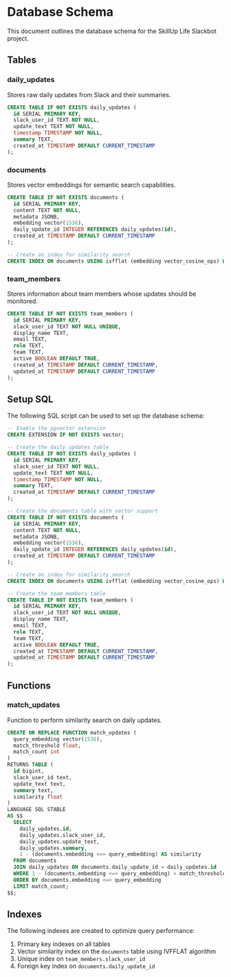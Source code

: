 # Database Schema

This document outlines the database schema for the SkillUp Life Slackbot project.

## Tables

### daily_updates

Stores raw daily updates from Slack and their summaries.

```sql
CREATE TABLE IF NOT EXISTS daily_updates (
  id SERIAL PRIMARY KEY,
  slack_user_id TEXT NOT NULL,
  update_text TEXT NOT NULL,
  timestamp TIMESTAMP NOT NULL,
  summary TEXT,
  created_at TIMESTAMP DEFAULT CURRENT_TIMESTAMP
);
```

### documents

Stores vector embeddings for semantic search capabilities.

```sql
CREATE TABLE IF NOT EXISTS documents (
  id SERIAL PRIMARY KEY,
  content TEXT NOT NULL,
  metadata JSONB,
  embedding vector(1536),
  daily_update_id INTEGER REFERENCES daily_updates(id),
  created_at TIMESTAMP DEFAULT CURRENT_TIMESTAMP
);

-- Create an index for similarity search
CREATE INDEX ON documents USING ivfflat (embedding vector_cosine_ops) WITH (lists = 100);
```

### team_members

Stores information about team members whose updates should be monitored.

```sql
CREATE TABLE IF NOT EXISTS team_members (
  id SERIAL PRIMARY KEY,
  slack_user_id TEXT NOT NULL UNIQUE,
  display_name TEXT,
  email TEXT,
  role TEXT,
  team TEXT,
  active BOOLEAN DEFAULT TRUE,
  created_at TIMESTAMP DEFAULT CURRENT_TIMESTAMP,
  updated_at TIMESTAMP DEFAULT CURRENT_TIMESTAMP
);
```

## Setup SQL

The following SQL script can be used to set up the database schema:

```sql
-- Enable the pgvector extension
CREATE EXTENSION IF NOT EXISTS vector;

-- Create the daily_updates table
CREATE TABLE IF NOT EXISTS daily_updates (
  id SERIAL PRIMARY KEY,
  slack_user_id TEXT NOT NULL,
  update_text TEXT NOT NULL,
  timestamp TIMESTAMP NOT NULL,
  summary TEXT,
  created_at TIMESTAMP DEFAULT CURRENT_TIMESTAMP
);

-- Create the documents table with vector support
CREATE TABLE IF NOT EXISTS documents (
  id SERIAL PRIMARY KEY,
  content TEXT NOT NULL,
  metadata JSONB,
  embedding vector(1536),
  daily_update_id INTEGER REFERENCES daily_updates(id),
  created_at TIMESTAMP DEFAULT CURRENT_TIMESTAMP
);

-- Create an index for similarity search
CREATE INDEX ON documents USING ivfflat (embedding vector_cosine_ops) WITH (lists = 100);

-- Create the team_members table
CREATE TABLE IF NOT EXISTS team_members (
  id SERIAL PRIMARY KEY,
  slack_user_id TEXT NOT NULL UNIQUE,
  display_name TEXT,
  email TEXT,
  role TEXT,
  team TEXT,
  active BOOLEAN DEFAULT TRUE,
  created_at TIMESTAMP DEFAULT CURRENT_TIMESTAMP,
  updated_at TIMESTAMP DEFAULT CURRENT_TIMESTAMP
);
```

## Functions

### match_updates

Function to perform similarity search on daily updates.

```sql
CREATE OR REPLACE FUNCTION match_updates (
  query_embedding vector(1536),
  match_threshold float,
  match_count int
)
RETURNS TABLE (
  id bigint,
  slack_user_id text,
  update_text text,
  summary text,
  similarity float
)
LANGUAGE SQL STABLE
AS $$
  SELECT
    daily_updates.id,
    daily_updates.slack_user_id,
    daily_updates.update_text,
    daily_updates.summary,
    1 - (documents.embedding <=> query_embedding) AS similarity
  FROM documents
  JOIN daily_updates ON documents.daily_update_id = daily_updates.id
  WHERE 1 - (documents.embedding <=> query_embedding) > match_threshold
  ORDER BY documents.embedding <=> query_embedding
  LIMIT match_count;
$$;
```

## Indexes

The following indexes are created to optimize query performance:

1. Primary key indexes on all tables
2. Vector similarity index on the `documents` table using IVFFLAT algorithm
3. Unique index on `team_members.slack_user_id`
4. Foreign key index on `documents.daily_update_id`
